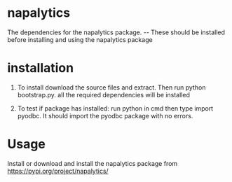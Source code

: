# napalytics
The dependencies for the napalytics package.
-- These should be installed before installing and using the napalytics package

# installation
1. To install download the source files and extract. Then run python bootstrap.py. all the required dependencies will be installed

2. To test if package has installed: run python in cmd then type import pyodbc. It should
import the pyodbc package with no errors.

# Usage
Install or download and install the napalytics package from https://pypi.org/project/napalytics/



